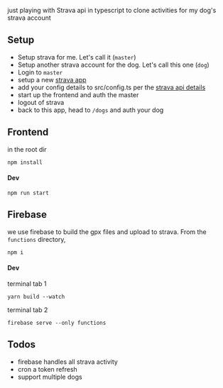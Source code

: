 just playing with Strava api in typescript to clone activities for my dog's strava account

## Setup

* Setup strava for me. Let's call it (`master`)
* Setup another strava account for the dog. Let's call this one (`dog`)
* Login to `master`
* setup a new [strava app ](https://www.strava.com/settings/api)
* add your config details to src/config.ts per the [strava api details](https://www.strava.com/settings/api)
* start up the frontend and auth the master
* logout of strava
* back to this app, head to `/dogs` and auth your dog


## Frontend
in the root dir
```
npm install
```

#### Dev
```
npm run start
```

## Firebase
we use firebase to build the gpx files and upload to strava. From the `functions` directory, 
```
npm i
``` 
#### Dev
terminal tab 1
```
yarn build --watch
```

terminal tab 2
```
firebase serve --only functions
```

## Todos

* firebase handles all strava activity
* cron a token refresh
* support multiple dogs
